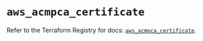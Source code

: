 # `aws_acmpca_certificate`

Refer to the Terraform Registry for docs: [`aws_acmpca_certificate`](https://registry.terraform.io/providers/hashicorp/aws/5.52.0/docs/resources/acmpca_certificate).
